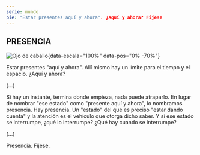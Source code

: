 ```yaml
---
serie: mundo
pie: "Estar presentes aquí y ahora". ¿Aquí y ahora? Fíjese
---
```


## PRESENCIA

![Ojo de caballo](/foto/11070941_10206346315878219_4054734173248381629_o.webp){data-escala="100%" data-pos="0% -70%"}

Estar presentes "aquí y ahora".
Allí mismo hay un límite para el tiempo y el espacio.
¿Aquí y ahora?

(...)

Si hay un instante, termina donde empieza, nada puede atraparlo.
En lugar de nombrar "ese estado" como "presente aquí y ahora", lo nombramos presencia.
Hay presencia.
Un "estado" del que es preciso "estar dando cuenta" y la atención es el vehículo que otorga dicho saber.
Y si ese estado se interrumpe, ¿qué lo interrumpe? ¿Qué hay cuando se interrumpe?

(...)

Presencia. Fíjese.
